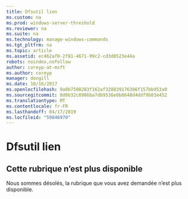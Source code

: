 ```yaml
---
title: Dfsutil lien
ms.custom: na
ms.prod: windows-server-threshold
ms.reviewer: na
ms.suite: na
ms.technology: manage-windows-commands
ms.tgt_pltfrm: na
ms.topic: article
ms.assetid: ec462af0-2f81-4671-99c2-cd3d8523e44a
robots: noindex,nofollow
author: coreyp-at-msft
ms.author: coreyp
manager: dongill
ms.date: 10/16/2017
ms.openlocfilehash: 9a0b7508283f162af328839176386f157bbd53a0
ms.sourcegitcommit: 0d0b32c8986ba7db9536e0b8648d4ddf9b03e452
ms.translationtype: MT
ms.contentlocale: fr-FR
ms.lasthandoff: 04/17/2019
ms.locfileid: "59846970"
---
```

# <a name="dfsutil-link"></a>Dfsutil lien



## <a name="this-topic-is-no-longer-available"></a>Cette rubrique n’est plus disponible

Nous sommes désolés, la rubrique que vous avez demandée n’est plus disponible.